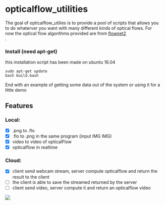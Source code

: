 opticalflow_utilities
======================
The goal of opticalflow_utilies is to provide a pool of scripts that allows you to do whaterver you want with many different 
kinds of optical flows. For now the optical flow algorithms provided are from <a href="https://github.com/lmb-freiburg/flownet2" target="_blank">flownet2</a><br>.


### Install (need apt-get)

this installation script has been made on ubuntu 16.04

```
sudo apt-get update
bash build.bash
```

End with an example of getting some data out of the system or using it for a little demo


## Features

### Local:

- [x] .png to .flo
- [x] .flo to .png in the same program (input IMG IMG)
- [x] video to video of opticalFlow
- [x] opticalflow in realtime

### Cloud:
- [x] client send webcam stream, server compute opticalflow and return the result to the client
- [ ] the client is able to save the streamed returned by the server
- [ ] client send video, server compute it and return an opticalflow video

![](https://github.com/Cjdcoy/opticalflow_utilities/blob/master/documents/SD2.gif)

